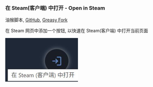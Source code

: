 ### 在 Steam(客户端) 中打开 - Open in Steam

油猴脚本, [GitHub](https://github.com/ewigl/open-in-steam), [Greasy Fork]()

在 Steam 网页中添加一个按钮, 以快速在 Steam(客户端) 中打开当前页面

![01](https://raw.githubusercontent.com/ewigl/open-in-steam/main/images/01.jpg)
